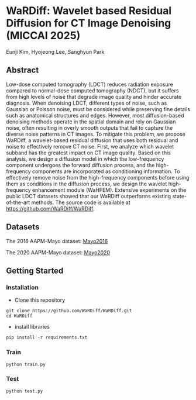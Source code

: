 # WaRDiff: Wavelet based Residual Diffusion for CT Image Denoising (MICCAI 2025)

Eunji Kim, Hyojeong Lee, Sanghyun Park

## Abstract
Low-dose computed tomography (LDCT) reduces radiation exposure compared to normal-dose computed tomography (NDCT), but it suffers from high levels of noise that degrade image quality and hinder accurate diagnosis. When denoising LDCT, different types of noise, such as Gaussian or Poisson noise, must be considered while preserving fine details such as anatomical structures and edges. However, most diffusion-based denoising methods operate in the spatial domain and rely on Gaussian noise, often resulting in overly smooth outputs that fail to capture the diverse noise patterns in CT images. To mitigate this problem, we propose WaRDiff, a wavelet-based residual diffusion that uses both residual and noise to effectively remove CT noise. First, we analyze which wavelet subband has the greatest impact on CT image quality. Based on this analysis, we design a diffusion model in which the low-frequency component undergoes the forward diffusion process, and the high-frequency components are incorporated as conditioning information. To effectively remove noise from the high-frequency components before using them as conditions in the diffusion process, we design the wavelet high-frequency enhancement module (WaHFEM). Extensive experiments on the public LDCT datasets showed that our WaRDiff outperforms existing state-of-the-art methods. The source code is available at https://github.com/WaRDiff/WaRDiff.


## Datasets

The 2016 AAPM-Mayo dataset: [Mayo2016](https://ctcicblog.mayo.edu/2016-low-dose-ct-grand-challenge/)

The 2020 AAPM-Mayo dataset: [Mayo2020](https://www.cancerimagingarchive.net/collection/ldct-and-projection-data/)


## Getting Started

### Installation

* Clone this repository
```
git clone https://github.com/WaRDiff/WaRDiff.git
cd WaRDiff
```

* install libraries
```
pip install -r requirements.txt
```

### Train
```
python train.py
```

### Test
```
python test.py
```
